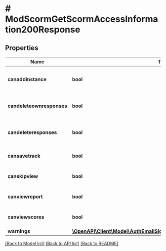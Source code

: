 # # ModScormGetScormAccessInformation200Response

## Properties

Name | Type | Description | Notes
------------ | ------------- | ------------- | -------------
**canaddinstance** | **bool** | Whether the user has the capability mod/scorm:addinstance allowed. | [optional] [default to null]
**candeleteownresponses** | **bool** | Whether the user has the capability mod/scorm:deleteownresponses allowed. | [optional] [default to null]
**candeleteresponses** | **bool** | Whether the user has the capability mod/scorm:deleteresponses allowed. | [optional] [default to null]
**cansavetrack** | **bool** | Whether the user has the capability mod/scorm:savetrack allowed. | [optional] [default to null]
**canskipview** | **bool** | Whether the user has the capability mod/scorm:skipview allowed. | [optional] [default to null]
**canviewreport** | **bool** | Whether the user has the capability mod/scorm:viewreport allowed. | [optional] [default to null]
**canviewscores** | **bool** | Whether the user has the capability mod/scorm:viewscores allowed. | [optional] [default to null]
**warnings** | [**\OpenAPI\Client\Model\AuthEmailSignupUser200ResponseWarningsInner[]**](AuthEmailSignupUser200ResponseWarningsInner.md) |  | [optional]

[[Back to Model list]](../../README.md#models) [[Back to API list]](../../README.md#endpoints) [[Back to README]](../../README.md)
